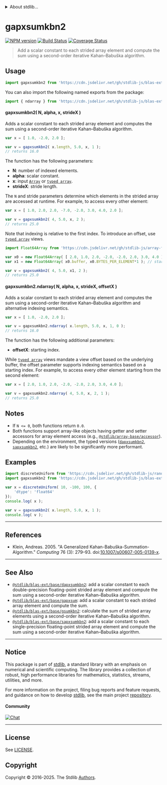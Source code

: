 <!--

@license Apache-2.0

Copyright (c) 2020 The Stdlib Authors.

Licensed under the Apache License, Version 2.0 (the "License");
you may not use this file except in compliance with the License.
You may obtain a copy of the License at

   http://www.apache.org/licenses/LICENSE-2.0

Unless required by applicable law or agreed to in writing, software
distributed under the License is distributed on an "AS IS" BASIS,
WITHOUT WARRANTIES OR CONDITIONS OF ANY KIND, either express or implied.
See the License for the specific language governing permissions and
limitations under the License.

-->


<details>
  <summary>
    About stdlib...
  </summary>
  <p>We believe in a future in which the web is a preferred environment for numerical computation. To help realize this future, we've built stdlib. stdlib is a standard library, with an emphasis on numerical and scientific computation, written in JavaScript (and C) for execution in browsers and in Node.js.</p>
  <p>The library is fully decomposable, being architected in such a way that you can swap out and mix and match APIs and functionality to cater to your exact preferences and use cases.</p>
  <p>When you use stdlib, you can be absolutely certain that you are using the most thorough, rigorous, well-written, studied, documented, tested, measured, and high-quality code out there.</p>
  <p>To join us in bringing numerical computing to the web, get started by checking us out on <a href="https://github.com/stdlib-js/stdlib">GitHub</a>, and please consider <a href="https://opencollective.com/stdlib">financially supporting stdlib</a>. We greatly appreciate your continued support!</p>
</details>

# gapxsumkbn2

[![NPM version][npm-image]][npm-url] [![Build Status][test-image]][test-url] [![Coverage Status][coverage-image]][coverage-url] <!-- [![dependencies][dependencies-image]][dependencies-url] -->

> Add a scalar constant to each strided array element and compute the sum using a second-order iterative Kahan–Babuška algorithm.

<section class="intro">

</section>

<!-- /.intro -->



<section class="usage">

## Usage

```javascript
import gapxsumkbn2 from 'https://cdn.jsdelivr.net/gh/stdlib-js/blas-ext-base-gapxsumkbn2@deno/mod.js';
```

You can also import the following named exports from the package:

```javascript
import { ndarray } from 'https://cdn.jsdelivr.net/gh/stdlib-js/blas-ext-base-gapxsumkbn2@deno/mod.js';
```

#### gapxsumkbn2( N, alpha, x, strideX )

Adds a scalar constant to each strided array element and computes the sum using a second-order iterative Kahan–Babuška algorithm.

```javascript
var x = [ 1.0, -2.0, 2.0 ];

var v = gapxsumkbn2( x.length, 5.0, x, 1 );
// returns 16.0
```

The function has the following parameters:

-   **N**: number of indexed elements.
-   **alpha**: scalar constant.
-   **x**: input [`Array`][mdn-array] or [`typed array`][mdn-typed-array].
-   **strideX**: stride length.

The `N` and stride parameters determine which elements in the strided array are accessed at runtime. For example, to access every other element:

```javascript
var x = [ 1.0, 2.0, 2.0, -7.0, -2.0, 3.0, 4.0, 2.0 ];

var v = gapxsumkbn2( 4, 5.0, x, 2 );
// returns 25.0
```

Note that indexing is relative to the first index. To introduce an offset, use [`typed array`][mdn-typed-array] views.

<!-- eslint-disable stdlib/capitalized-comments -->

```javascript
import Float64Array from 'https://cdn.jsdelivr.net/gh/stdlib-js/array-float64@deno/mod.js';

var x0 = new Float64Array( [ 2.0, 1.0, 2.0, -2.0, -2.0, 2.0, 3.0, 4.0 ] );
var x1 = new Float64Array( x0.buffer, x0.BYTES_PER_ELEMENT*1 ); // start at 2nd element

var v = gapxsumkbn2( 4, 5.0, x1, 2 );
// returns 25.0
```

#### gapxsumkbn2.ndarray( N, alpha, x, strideX, offsetX )

Adds a scalar constant to each strided array element and computes the sum using a second-order iterative Kahan–Babuška algorithm and alternative indexing semantics.

```javascript
var x = [ 1.0, -2.0, 2.0 ];

var v = gapxsumkbn2.ndarray( x.length, 5.0, x, 1, 0 );
// returns 16.0
```

The function has the following additional parameters:

-   **offsetX**: starting index.

While [`typed array`][mdn-typed-array] views mandate a view offset based on the underlying buffer, the offset parameter supports indexing semantics based on a starting index. For example, to access every other element starting from the second element:

```javascript
var x = [ 2.0, 1.0, 2.0, -2.0, -2.0, 2.0, 3.0, 4.0 ];

var v = gapxsumkbn2.ndarray( 4, 5.0, x, 2, 1 );
// returns 25.0
```

</section>

<!-- /.usage -->

<section class="notes">

## Notes

-   If `N <= 0`, both functions return `0.0`.
-   Both functions support array-like objects having getter and setter accessors for array element access (e.g., [`@stdlib/array-base/accessor`][@stdlib/array/base/accessor]).
-   Depending on the environment, the typed versions ([`dapxsumkbn2`][@stdlib/blas/ext/base/dapxsumkbn2], [`sapxsumkbn2`][@stdlib/blas/ext/base/sapxsumkbn2], etc.) are likely to be significantly more performant.

</section>

<!-- /.notes -->

<section class="examples">

## Examples

<!-- eslint no-undef: "error" -->

```javascript
import discreteUniform from 'https://cdn.jsdelivr.net/gh/stdlib-js/random-array-discrete-uniform@deno/mod.js';
import gapxsumkbn2 from 'https://cdn.jsdelivr.net/gh/stdlib-js/blas-ext-base-gapxsumkbn2@deno/mod.js';

var x = discreteUniform( 10, -100, 100, {
    'dtype': 'float64'
});
console.log( x );

var v = gapxsumkbn2( x.length, 5.0, x, 1 );
console.log( v );
```

</section>

<!-- /.examples -->

* * *

<section class="references">

## References

-   Klein, Andreas. 2005. "A Generalized Kahan-Babuška-Summation-Algorithm." _Computing_ 76 (3): 279–93. doi:[10.1007/s00607-005-0139-x][@klein:2005a].

</section>

<!-- /.references -->

<!-- Section for related `stdlib` packages. Do not manually edit this section, as it is automatically populated. -->

<section class="related">

* * *

## See Also

-   <span class="package-name">[`@stdlib/blas-ext/base/dapxsumkbn2`][@stdlib/blas/ext/base/dapxsumkbn2]</span><span class="delimiter">: </span><span class="description">add a scalar constant to each double-precision floating-point strided array element and compute the sum using a second-order iterative Kahan–Babuška algorithm.</span>
-   <span class="package-name">[`@stdlib/blas-ext/base/gapxsum`][@stdlib/blas/ext/base/gapxsum]</span><span class="delimiter">: </span><span class="description">add a scalar constant to each strided array element and compute the sum.</span>
-   <span class="package-name">[`@stdlib/blas-ext/base/gsumkbn2`][@stdlib/blas/ext/base/gsumkbn2]</span><span class="delimiter">: </span><span class="description">calculate the sum of strided array elements using a second-order iterative Kahan–Babuška algorithm.</span>
-   <span class="package-name">[`@stdlib/blas-ext/base/sapxsumkbn2`][@stdlib/blas/ext/base/sapxsumkbn2]</span><span class="delimiter">: </span><span class="description">add a scalar constant to each single-precision floating-point strided array element and compute the sum using a second-order iterative Kahan–Babuška algorithm.</span>

</section>

<!-- /.related -->

<!-- Section for all links. Make sure to keep an empty line after the `section` element and another before the `/section` close. -->


<section class="main-repo" >

* * *

## Notice

This package is part of [stdlib][stdlib], a standard library with an emphasis on numerical and scientific computing. The library provides a collection of robust, high performance libraries for mathematics, statistics, streams, utilities, and more.

For more information on the project, filing bug reports and feature requests, and guidance on how to develop [stdlib][stdlib], see the main project [repository][stdlib].

#### Community

[![Chat][chat-image]][chat-url]

---

## License

See [LICENSE][stdlib-license].


## Copyright

Copyright &copy; 2016-2025. The Stdlib [Authors][stdlib-authors].

</section>

<!-- /.stdlib -->

<!-- Section for all links. Make sure to keep an empty line after the `section` element and another before the `/section` close. -->

<section class="links">

[npm-image]: http://img.shields.io/npm/v/@stdlib/blas-ext-base-gapxsumkbn2.svg
[npm-url]: https://npmjs.org/package/@stdlib/blas-ext-base-gapxsumkbn2

[test-image]: https://github.com/stdlib-js/blas-ext-base-gapxsumkbn2/actions/workflows/test.yml/badge.svg?branch=main
[test-url]: https://github.com/stdlib-js/blas-ext-base-gapxsumkbn2/actions/workflows/test.yml?query=branch:main

[coverage-image]: https://img.shields.io/codecov/c/github/stdlib-js/blas-ext-base-gapxsumkbn2/main.svg
[coverage-url]: https://codecov.io/github/stdlib-js/blas-ext-base-gapxsumkbn2?branch=main

<!--

[dependencies-image]: https://img.shields.io/david/stdlib-js/blas-ext-base-gapxsumkbn2.svg
[dependencies-url]: https://david-dm.org/stdlib-js/blas-ext-base-gapxsumkbn2/main

-->

[chat-image]: https://img.shields.io/gitter/room/stdlib-js/stdlib.svg
[chat-url]: https://app.gitter.im/#/room/#stdlib-js_stdlib:gitter.im

[stdlib]: https://github.com/stdlib-js/stdlib

[stdlib-authors]: https://github.com/stdlib-js/stdlib/graphs/contributors

[umd]: https://github.com/umdjs/umd
[es-module]: https://developer.mozilla.org/en-US/docs/Web/JavaScript/Guide/Modules

[deno-url]: https://github.com/stdlib-js/blas-ext-base-gapxsumkbn2/tree/deno
[deno-readme]: https://github.com/stdlib-js/blas-ext-base-gapxsumkbn2/blob/deno/README.md
[umd-url]: https://github.com/stdlib-js/blas-ext-base-gapxsumkbn2/tree/umd
[umd-readme]: https://github.com/stdlib-js/blas-ext-base-gapxsumkbn2/blob/umd/README.md
[esm-url]: https://github.com/stdlib-js/blas-ext-base-gapxsumkbn2/tree/esm
[esm-readme]: https://github.com/stdlib-js/blas-ext-base-gapxsumkbn2/blob/esm/README.md
[branches-url]: https://github.com/stdlib-js/blas-ext-base-gapxsumkbn2/blob/main/branches.md

[stdlib-license]: https://raw.githubusercontent.com/stdlib-js/blas-ext-base-gapxsumkbn2/main/LICENSE

[mdn-array]: https://developer.mozilla.org/en-US/docs/Web/JavaScript/Reference/Global_Objects/Array

[mdn-typed-array]: https://developer.mozilla.org/en-US/docs/Web/JavaScript/Reference/Global_Objects/TypedArray

[@stdlib/array/base/accessor]: https://github.com/stdlib-js/array-base-accessor/tree/deno

[@klein:2005a]: https://doi.org/10.1007/s00607-005-0139-x

<!-- <related-links> -->

[@stdlib/blas/ext/base/dapxsumkbn2]: https://github.com/stdlib-js/blas-ext-base-dapxsumkbn2/tree/deno

[@stdlib/blas/ext/base/gapxsum]: https://github.com/stdlib-js/blas-ext-base-gapxsum/tree/deno

[@stdlib/blas/ext/base/gsumkbn2]: https://github.com/stdlib-js/blas-ext-base-gsumkbn2/tree/deno

[@stdlib/blas/ext/base/sapxsumkbn2]: https://github.com/stdlib-js/blas-ext-base-sapxsumkbn2/tree/deno

<!-- </related-links> -->

</section>

<!-- /.links -->
